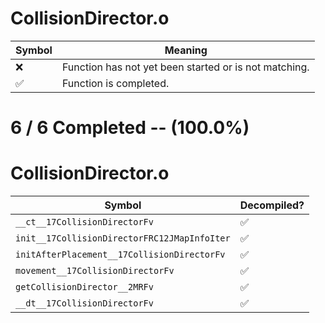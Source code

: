 # CollisionDirector.o
| Symbol | Meaning 
| ------------- | ------------- 
| :x: | Function has not yet been started or is not matching. 
| :white_check_mark: | Function is completed. 


# 6 / 6 Completed -- (100.0%)
# CollisionDirector.o
| Symbol | Decompiled? |
| ------------- | ------------- |
| `__ct__17CollisionDirectorFv` | :white_check_mark: |
| `init__17CollisionDirectorFRC12JMapInfoIter` | :white_check_mark: |
| `initAfterPlacement__17CollisionDirectorFv` | :white_check_mark: |
| `movement__17CollisionDirectorFv` | :white_check_mark: |
| `getCollisionDirector__2MRFv` | :white_check_mark: |
| `__dt__17CollisionDirectorFv` | :white_check_mark: |
